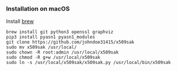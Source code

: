 ### Installation on macOS

Install [brew](https://brew.sh/)

```
brew install git python3 openssl graphviz
pip3 install pyasn1 pyasn1_modules
git clone https://github.com/johndoe31415/x509sak
sudo mv x509sak /usr/local/
sudo chown -R root:admin /usr/local/x509sak
sudo chmod -R g+w /usr/local/x509sak
sudo ln -s /usr/local/x509sak/x509sak.py /usr/local/bin/x509sak
```
